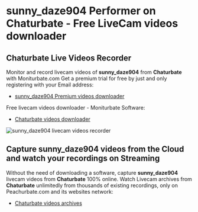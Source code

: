 # sunny_daze904 Performer on Chaturbate - Free LiveCam videos downloader

## Chaturbate Live Videos Recorder

Monitor and record livecam videos of **sunny_daze904** from **Chaturbate** with Moniturbate.com
Get a premium trial for free by just and only registering with your Email address:
* [sunny_daze904 Premium videos downloader](https://moniturbate.com/request-demo-licence-key.html)

Free livecam videos downloader - Moniturbate Software:
* [Chaturbate videos downloader](https://moniturbate.com/moniturbate-download-software.html)

![sunny_daze904 livecam videos recorder](https://peachurnet.com/templates/moniturbate-software.png)


## Capture sunny_daze904 videos from the Cloud and watch your recordings on Streaming

Without the need of downloading a software, capture **sunny_daze904** livecam videos from **Chaturbate** 100% online.
Watch Livecam archives from **Chaturbate** unlimitedly from thousands of existing recordings, only on Peachurbate.com and its websites network:
* [Chaturbate videos archives](https://peachurnet.com/)